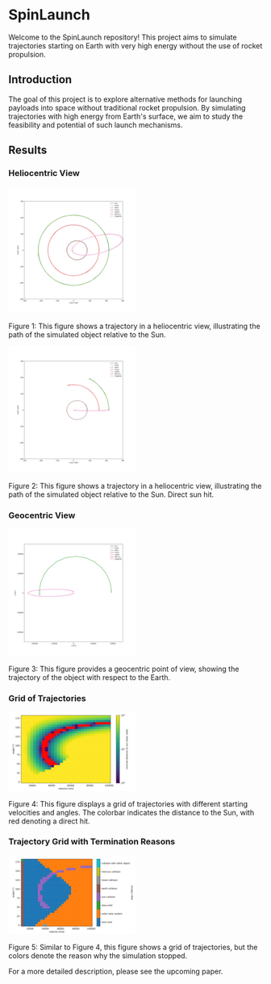 # SpinLaunch

Welcome to the SpinLaunch repository! This project aims to simulate trajectories starting on Earth with very high energy without the use of rocket propulsion.

## Introduction

The goal of this project is to explore alternative methods for launching payloads into space without traditional rocket propulsion. By simulating trajectories with high energy from Earth's surface, we aim to study the feasibility and potential of such launch mechanisms.

## Results

### Heliocentric View

<img src="Plots_for_github/Heliocentric_View2.png" alt="Heliocentric View" width="50%">

Figure 1: This figure shows a trajectory in a heliocentric view, illustrating the path of the simulated object relative to the Sun.

<img src="Plots_for_github/Heliocentric_View1.png" alt="Heliocentric View" width="50%">

Figure 2: This figure shows a trajectory in a heliocentric view, illustrating the path of the simulated object relative to the Sun. Direct sun hit.

### Geocentric View

<img src="Plots_for_github/Geocentric_View.png" alt="Geocentric View" width="50%">

Figure 3: This figure provides a geocentric point of view, showing the trajectory of the object with respect to the Earth.

### Grid of Trajectories

<img src="Plots_for_github/Grid_dist_to_sun.png" alt="Grid of Trajectories" width="50%">

Figure 4: This figure displays a grid of trajectories with different starting velocities and angles. The colorbar indicates the distance to the Sun, with red denoting a direct hit.

### Trajectory Grid with Termination Reasons

<img src="Plots_for_github/Grid_termination.png" alt="Trajectory Grid with Termination Reasons" width="50%">

Figure 5: Similar to Figure 4, this figure shows a grid of trajectories, but the colors denote the reason why the simulation stopped.


For a more detailed description, please see the upcoming paper.
